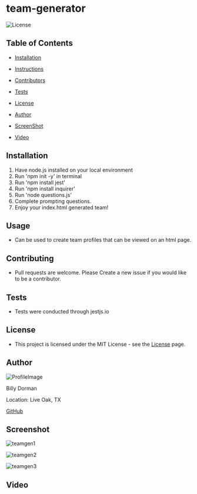 # team-generator

  
![License](https://img.shields.io/static/v1?label=license&message=MIT&color=brightgreen) 

  
  
## Table of Contents
  
* [Installation](#Installation)
  
* [Instructions](#Instructions)
  
* [Contributors](#Contributors)
  
* [Tests](#Tests)
  
* [License](#License)
  
* [Author](#Author)

* [ScreenShot](*Screenshot)

* [Video](#Video)
  
## Installation
  
1.  Have node.js installed on your local environment
2.  Run 'npm init -y' in terminal
3.  Run 'npm install jest'
4.  Run 'npm install inquirer'
5.  Run 'node questions.js'
6.  Complete prompting questions.
7.  Enjoy your index.html generated team!
  
## Usage
  
*  Can be used to create team profiles that can be viewed on an html page.
  
## Contributing
  
*  Pull requests are welcome.  Please Create a new issue if you would like to be a contributor.
  
## Tests
  
*  Tests were conducted through jestjs.io 
  
## License
  
*  This project is licensed under the MIT License - see the [License](https://choosealicense.com/licenses/mit/) page.
  
## Author
  
![ProfileImage](https://avatars.githubusercontent.com/u/78969397?v=4)
  
Billy Dorman
  
Location: Live Oak, TX
  
[GitHub](https://github.com/ChainRxn12)

## Screenshot

![teamgen1](https://user-images.githubusercontent.com/78969397/124672642-002a9100-de7d-11eb-9bb8-53127113ae90.png)

![teamgen2](https://user-images.githubusercontent.com/78969397/124672679-0f114380-de7d-11eb-93db-de3fe4779b2a.png)

![teamgen3](https://user-images.githubusercontent.com/78969397/124672708-1c2e3280-de7d-11eb-8dcb-12596ead26b8.png)




## Video

